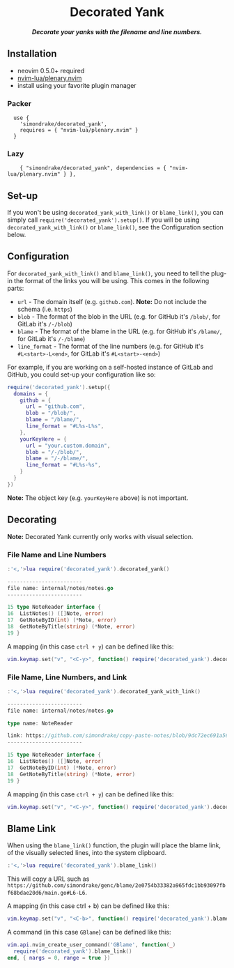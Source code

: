 <div align="center">

# Decorated Yank
##### Decorate your yanks with the filename and line numbers.

</div>

## Installation
* neovim 0.5.0+ required
* [nvim-lua/plenary.nvim](https://github.com/nvim-lua/plenary.nvim)
* install using your favorite plugin manager

### Packer

```vim
  use {
    'simondrake/decorated_yank',
    requires = { "nvim-lua/plenary.nvim" }
  }
```

### Lazy

```vim
	{ "simondrake/decorated_yank", dependencies = { "nvim-lua/plenary.nvim" } },
```

## Set-up

If you won't be using `decorated_yank_with_link()` or `blame_link()`, you can simply call `require('decorated_yank').setup()`. If you will be using `decorated_yank_with_link()` or `blame_link()`, see the Configuration section below.

## Configuration

For `decorated_yank_with_link()` and `blame_link()`, you need to tell the plug-in the format of the links you will be using. This comes in the following parts:

* `url` - The domain itself (e.g. `github.com`). **Note:** Do not include the schema (i.e. `https`)
* `blob` - The format of the blob in the URL (e.g. for GitHub it's `/blob/`, for GitLab it's `/-/blob`)
* `blame` - The format of the blame in the URL (e.g. for GitHub it's `/blame/`, for GitLab it's `/-/blame`)
* `line_format` - The format of the line numbers (e.g. for GitHub it's `#L<start>-L<end>`, for GitLab it's `#L<start>-<end>`)

For example, if you are working on a self-hosted instance of GitLab and GitHub, you could set-up your configuration like so:

```lua
require('decorated_yank').setup({
  domains = {
    github = {
      url = "github.com",
      blob = "/blob/",
      blame = "/blame/",
      line_format = "#L%s-L%s",
    },
    yourKeyHere = {
      url = "your.custom.domain",
      blob = "/-/blob/",
      blame = "/-/blame/",
      line_format = "#L%s-%s",
    }
  }
})
```

**Note:** The object key (e.g. `yourKeyHere` above) is not important.

## Decorating

**Note:** Decorated Yank currently only works with visual selection.

### File Name and Line Numbers

```lua
:'<,'>lua require('decorated_yank').decorated_yank()
```

```go
------------------------
file name: internal/notes/notes.go
------------------------

15 type NoteReader interface {
16 	ListNotes() ([]Note, error)
17 	GetNoteByID(int) (*Note, error)
18 	GetNoteByTitle(string) (*Note, error)
19 }
```

A mapping (in this case `ctrl + y`) can be defined like this:

```lua
vim.keymap.set("v", "<C-y>", function() require('decorated_yank').decorated_yank() end)
```

### File Name, Line Numbers, and Link

```lua
:'<,'>lua require('decorated_yank').decorated_yank_with_link()
```

```go
------------------------
file name: internal/notes/notes.go

type name: NoteReader

link: https://github.com/simondrake/copy-paste-notes/blob/9dc72ec691a561b543c3116a20413ec1d3b18beb/internal/notes/notes.go#L15-L19
------------------------

15 type NoteReader interface {
16 	ListNotes() ([]Note, error)
17 	GetNoteByID(int) (*Note, error)
18 	GetNoteByTitle(string) (*Note, error)
19 }
```

A mapping (in this case `ctrl + y`) can be defined like this:

```lua
vim.keymap.set("v", "<C-y>", function() require('decorated_yank').decorated_yank_with_link() end)
```

## Blame Link

When using the `blame_link()` function, the plugin will place the blame link, of the visually selected lines, into the system clipboard.

```lua
:'<,'>lua require('decorated_yank').blame_link()
```

This will copy a URL such as `https://github.com/simondrake/genc/blame/2e0754b33382a965fdc1bb93097fbf68bdae20d6/main.go#L6-L6`.

A mapping (in this case ctrl + b) can be defined like this:

```lua
vim.keymap.set("v", "<C-b>", function() require('decorated_yank').blame_link() end)
```

A command (in this case `GBlame`) can be defined like this:

```lua
vim.api.nvim_create_user_command('GBlame', function(_)
  require('decorated_yank').blame_link()
end, { nargs = 0, range = true })
```
